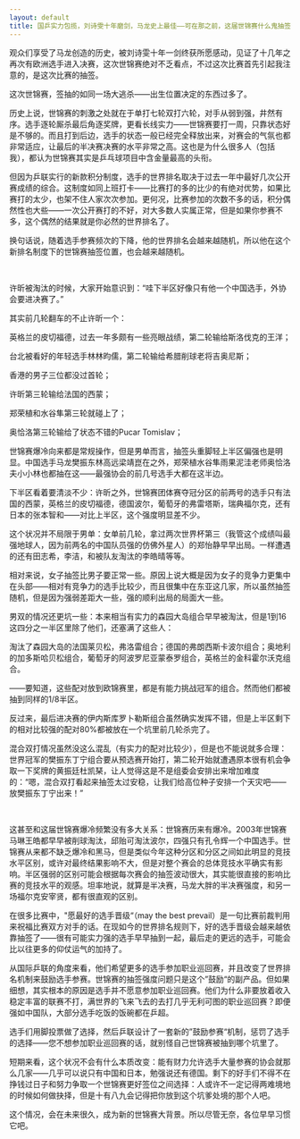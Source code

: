 ```yaml
---
layout: default
title: 国乒实力包揽，刘诗雯十年磨剑，马龙史上最佳——可在那之前，这届世锦赛什么鬼抽签
---
```


观众们享受了马龙创造的历史，被刘诗雯十年一剑终获所愿感动，见证了十几年之再次有欧洲选手进入决赛，这次世锦赛绝对不乏看点，不过这次比赛首先引起我注意的，是这次比赛的抽签。

这次世锦赛，签抽的如同一场大逃杀——出生位置决定的东西过多了。

历史上说，世锦赛的刺激之处就在于单打七轮双打六轮，对手从弱到强，井然有序。选手逐轮厮杀最后角逐奖牌，更看长线实力——世锦赛要打一周，只靠状态好是不够的。而且打到后边，选手的状态一般已经完全释放出来，对赛会的气氛也都非常适应，让最后的半决赛决赛的水平非常之高。这也是为什么很多人（包括我），都认为世锦赛其实是乒乓球项目中含金量最高的头衔。

但因为乒联实行的新款积分制度，选手的世界排名取决于过去一年中最好几次公开赛成绩的综合。这制度如同上班打卡——比赛打的多的比少的有绝对优势，如果比赛打的太少，也架不住人家次次参加。更何况，比赛参加的次数不多的话，积分偶然性也大些——一次公开赛打的不好，对大多数人实属正常，但是如果你参赛不多，这个偶然的结果就是你必然的世界排名了。

换句话说，随着选手参赛频次的下降，他的世界排名会越来越随机，所以他在这个新排名制度下的世锦赛抽签位置，也会越来越随机。

<br>

许昕被淘汰的时候，大家开始意识到：“哇下半区好像只有他一个中国选手，外协会要进决赛了。”

其实前几轮翻车的不止许昕一个：

英格兰的皮切福德，过去一年多颇有一些亮眼战绩，第二轮输给斯洛伐克的王洋；

台北被看好的年轻选手林林昀儒，第二轮输给希腊削球老将吉奥尼斯；

香港的男子三位都没过首轮；

许昕第三轮输给法国的西蒙；

郑荣植和水谷隼第三轮就碰上了；

奥恰洛第三轮输给了状态不错的Pucar Tomislav；

世锦赛爆冷向来都是常规操作，但是男单而言，抽签头重脚轻上半区偏强也是明显。中国选手马龙樊振东林高远梁靖崑在之外，郑荣植水谷隼雨果泥洼老师奥恰洛夫小小林也都抽在这——最强协会的前几号选手大都在这半边。

下半区看着要清淡不少：许昕之外，世锦赛团体赛夺冠分区的前两号的选手只有法国的西蒙，英格兰的皮切福德，德国波尔，葡萄牙的弗雷塔斯，瑞典福尔克，还有日本的张本智和——对比上半区，这个强度明显差不少。

这个状况并不局限于男单：女单前几轮，拿过两次世界杯第三（我管这个成绩叫最强地球人，因为前两名的中国队员强的仿佛外星人）的郑怡静早早出局。一样遭遇的还有田志希，李洁，和被队友淘汰的李皓晴等等。

相对来说，女子抽签比男子要正常一些。原因上说大概是因为女子的竞争力更集中在头部——相对有竞争力的选手比较少，而且很集中在东亚这几家，所以虽然抽签随机，但是因为强弱差距大一些，强的顺利出局的局面大一些。

男双的情况还更坑一些：本来相当有实力的森园大岛组合早早被淘汰，但是1到16这四分之一半区里除了他们，还塞满了这些人：

淘汰了森园大岛的法国莱贝松，弗洛雷组合；德国的弗朗西斯卡波尔组合；奥地利的加多斯哈贝松组合，葡萄牙的阿波罗尼亚蒙泰罗组合，英格兰的金科霍尔沃克组合。

——要知道，这些配对放到欧锦赛里，都是有能力挑战冠军的组合。然而他们都被抽到同样的1/8半区。

反过来，最后进决赛的伊内斯库罗卜勒斯组合虽然确实发挥不错，但是上半区剩下的相对比较强的配对80%都被放在一个坑里前几轮杀完了。

混合双打情况虽然没这么混乱（有实力的配对比较少），但是也不能说就多合理：世界冠军的樊振东丁宁组合要从预选赛开始打，第二轮开始就遭遇原本很有机会争取一下奖牌的黄振廷杜凯琹，让人觉得这是不是组委会安排出来增加难度的：“嗯，混合双打看起来抽签太过安稳，让我们给高位种子安排一个天灾吧——放樊振东丁宁出来！”

<br>

这甚至和这届世锦赛爆冷频繁没有多大关系：世锦赛历来有爆冷。2003年世锦赛马琳王皓都早早被削球淘汰，邱贻可淘汰波尔，四强只有孔令辉一个中国选手。世锦赛从来都不缺乏爆冷和黑马，但是类似今年这种分区和分区之间如此明显的竞技水平区别，或许对最终结果影响不大，但是对整个赛会的总体竞技水平确实有影响。半区强弱的区别可能会根据每次赛会的抽签波动很大，其实能很直接的影响比赛的竞技水平的观感。坦率地说，就算是半决赛，马龙大胖的半决赛强度，和另一场福尔克安宰贤，都有很直观的区别。

在很多比赛中，"愿最好的选手晋级“（may the best prevail）是一句比赛前裁判用来祝福比赛双方对手的话。在现如今的世界排名规则下，好的选手晋级会越来越依靠抽签了——很有可能实力强的选手早早抽到一起，最后走的更远的选手，可能会比以往更多的仰仗运气的加持了。

从国际乒联的角度来看，他们希望更多的选手参加职业巡回赛，并且改变了世界排名机制来鼓励选手参赛。世锦赛的抽签强度问题只是这个”鼓励“的副产品。但如果细想，其实根本的原因是选手并不愿意参加职业巡回赛。他们为什么非要放着收入稳定丰富的联赛不打，满世界的飞来飞去的去打几乎无利可图的职业巡回赛？即便强如中国队，大部分选手吃饭的饭碗都在乒超。

选手们用脚投票做了选择，然后乒联设计了一套新的”鼓励参赛“机制，惩罚了选手的选择——您不想参加职业巡回赛的话，就别怪自己世锦赛被抽到哪个坑里了。

短期来看，这个状况不会有什么本质改变：能有财力允许选手大量参赛的协会就那么几家——几乎可以说只有中国和日本，勉强说还有德国。剩下的好手们不得不在挣钱过日子和努力争取一个世锦赛更好签位之间选择：人或许不一定记得两难境地的时候如何做抉择，但是十有八九会记得把你放到这个坑爹处境的那个人吧。

这个情况，会在未来很久，成为新的世锦赛大背景。所以尽管无奈，各位早早习惯它吧。
